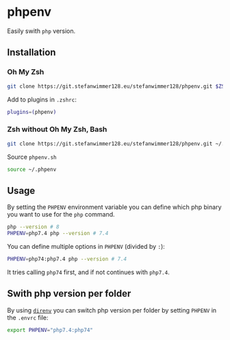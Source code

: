 # phpenv

Easily swith `php` version.

## Installation

### Oh My Zsh

```sh
git clone https://git.stefanwimmer128.eu/stefanwimmer128/phpenv.git $ZSH_CUSTOM/plugins/phpenv
```

Add to plugins in `.zshrc`:

```zsh
plugins=(phpenv)
```

### Zsh without Oh My Zsh, Bash

```sh
git clone https://git.stefanwimmer128.eu/stefanwimmer128/phpenv.git ~/.phpenv
```

Source `phpenv.sh`

```sh
source ~/.phpenv
```

## Usage

By setting the `PHPENV` environment variable you can define which php binary you want to use for the `php` command.

```sh
php --version # 8
PHPENV=php7.4 php --version # 7.4
```

You can define multiple options in `PHPENV` (divided by `:`):

```sh
PHPENV=php74:php7.4 php --version # 7.4
```

It tries calling `php74` first, and if not continues with `php7.4`.

## Swith php version per folder

By using [`direnv`](https://github.com/direnv/direnv) you can switch php version per folder by setting `PHPENV` in the `.envrc` file:

```sh
export PHPENV="php7.4:php74"
```

